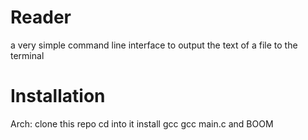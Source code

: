 # Reader



a very simple command line interface to output the text of a file to the terminal



# Installation
Arch:
clone this repo
cd into it
install gcc
gcc main.c
and BOOM
